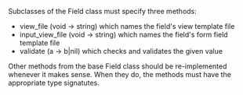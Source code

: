 Subclasses of the Field class must specify three methods:
- view_file (void -> string)
  which names the field's view template file
- input_view_file (void -> string)
  which names the field's form field template file
- validate (a -> b|nil)
  which checks and validates the given value

Other methods from the base Field class should be re-implemented whenever it makes sense. When they do, the methods must have the appropriate type signatutes.

